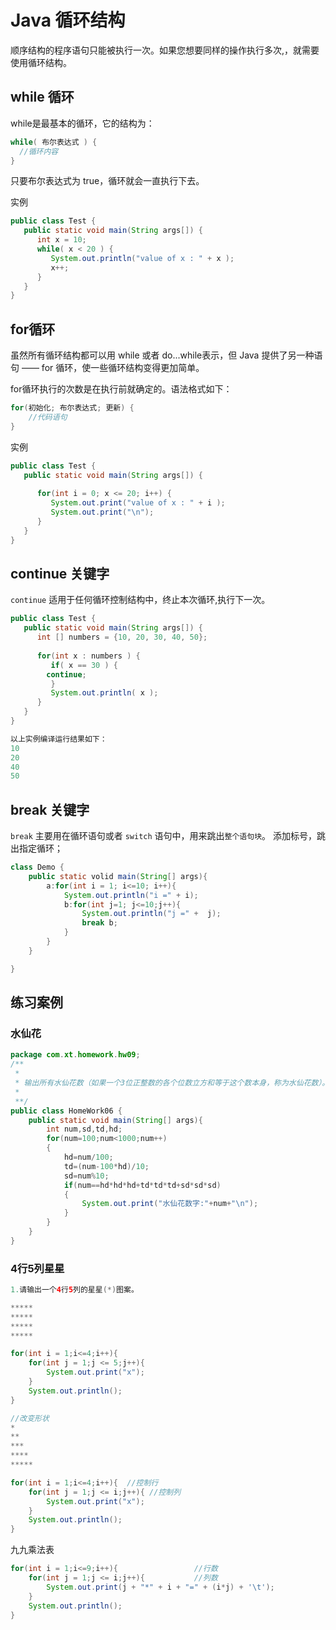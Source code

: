 # Java 循环结构   
顺序结构的程序语句只能被执行一次。如果您想要同样的操作执行多次,，就需要使用循环结构。

## while 循环   
while是最基本的循环，它的结构为：   
```java
while( 布尔表达式 ) {
  //循环内容
}
```   
只要布尔表达式为 true，循环就会一直执行下去。

实例

```java
public class Test {
   public static void main(String args[]) {
      int x = 10;
      while( x < 20 ) {
         System.out.println("value of x : " + x );
         x++;
      }
   }
} 
```   

## for循环   
虽然所有循环结构都可以用 while 或者 do...while表示，但 Java 提供了另一种语句 —— for 循环，使一些循环结构变得更加简单。

for循环执行的次数是在执行前就确定的。语法格式如下：  

```java
for(初始化; 布尔表达式; 更新) {
    //代码语句
}
```   
实例
```java
public class Test {
   public static void main(String args[]) {
 
      for(int i = 0; x <= 20; i++) {
         System.out.print("value of x : " + i );
         System.out.print("\n");
      }
   }
}
```   
## continue 关键字
`continue` 适用于任何循环控制结构中，终止本次循环,执行下一次。  
```java
public class Test {
   public static void main(String args[]) {
      int [] numbers = {10, 20, 30, 40, 50};
 
      for(int x : numbers ) {
         if( x == 30 ) {
        continue;
         }
         System.out.println( x );
      }
   }
}

以上实例编译运行结果如下：
10
20
40
50

```   

## break 关键字  
`break` 主要用在循环语句或者 `switch` 语句中，用来跳出`整个语句块`。
添加标号，跳出指定循环；
```java
class Demo {
    public static volid main(String[] args){
        a:for(int i = 1; i<=10; i++){
            System.out.println("i =" + i);
            b:for(int j=1; j<=10;j++){
                System.out.println("j =" +  j);
                break b;
            }
        }
    }

}
```



## 练习案例  

### 水仙花
```java
package com.xt.homework.hw09;
/**
 * 
 * 输出所有水仙花数（如果一个3位正整数的各个位数立方和等于这个数本身，称为水仙花数）。
 * 
 **/
public class HomeWork06 {
    public static void main(String[] args){
        int num,sd,td,hd;
        for(num=100;num<1000;num++)
        {
            hd=num/100;
            td=(num-100*hd)/10;
            sd=num%10;
            if(num==hd*hd*hd+td*td*td+sd*sd*sd)
            {
                System.out.print("水仙花数字:"+num+"\n");
            }
        }
    }
}
```
### 4行5列星星
```java
1.请输出一个4行5列的星星(*)图案。

*****
*****
*****
*****
```

```java
for(int i = 1;i<=4;i++){
    for(int j = 1;j <= 5;j++){
        System.out.print("x");
    }
    System.out.println();
}
```


```java
//改变形状
*
**
***
****
*****
```
```java
for(int i = 1;i<=4;i++){  //控制行
    for(int j = 1;j <= i;j++){ //控制列
        System.out.print("x");
    }
    System.out.println();
}
```   

九九乘法表

```java
for(int i = 1;i<=9;i++){                 //行数
    for(int j = 1;j <= i;j++){           //列数
        System.out.print(j + "*" + i + "=" + (i*j) + '\t');
    }
    System.out.println();
}
```